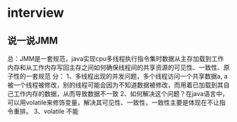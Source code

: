 # interview

## 说一说JMM
总：JMM是一套规范，java实现cpu多线程执行指令集时数据从主存加载到工作内存和从工作内存写回主存之间如何确保线程间的共享资源的可见性、一致性、原子性的一套规范
分：
1、多线程出现的并发问题，多个线程访问一个共享数据a, a被一个线程被修改，别的线程可能会因为不知道数据被修改，而用着已加载到其自己工作内存的数据，从而导致数据不一致
2、如何解决这个问题？在java语言中，可以用volatile来修饰变量，解决其可见性、一致性，一致性主要是体现在不让指令重排。
3、volatile 不能
